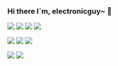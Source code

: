 ### Hi there I`m, electronicguy~ 👋

<!--
**electronicguy97/electronicguy97** is a ✨ _special_ ✨ repository because its `README.md` (this file) appears on your GitHub profile.

Here are some ideas to get you started:

- 🔭 I’m currently working on ...
- 🌱 I’m currently learning ...
- 👯 I’m looking to collaborate on ...
- 🤔 I’m looking for help with ...
- 💬 Ask me about ...
- 📫 How to reach me: ...
- 😄 Pronouns: ...
- ⚡ Fun fact: ...
-->
<img src="https://img.shields.io/badge/JS-000000?style=plastic&logo=#F7DF1E&logoColor=FFFFFF"/></a>
<img src="https://img.shields.io/badge/HTML-000000?style=plastic&logo=#F7DF1E&logoColor=FFFFFF"/></a>
<img src="https://img.shields.io/badge/CSS-000000?style=plastic&logo=#F7DF1E&logoColor=FFFFFF"/></a>
<img src="https://img.shields.io/badge/JSP-000000?style=plastic&logo=#F7DF1E&logoColor=FFFFFF"/></a>

<img src="https://img.shields.io/badge/Python-FF7F50?style=plastic&logo=#F7DF1E&logoColor=FFFFFF"/></a>
<img src="https://img.shields.io/badge/JAVA-FF7F50?style=plastic&logo=#F7DF1E&logoColor=FFFFFF"/></a>
<img src="https://img.shields.io/badge/R-FF7F50?style=plastic&logo=#F7DF1E&logoColor=FFFFFF"/></a>

<img src="https://img.shields.io/badge/HTML-FF7F50?style=plastic&logo=#F7DF1E&logoColor=FFFFFF"/></a>
<img src="https://img.shields.io/badge/CSS-000000?style=plastic&logo=#F7DF1E&logoColor=FFFFFF"/></a>
